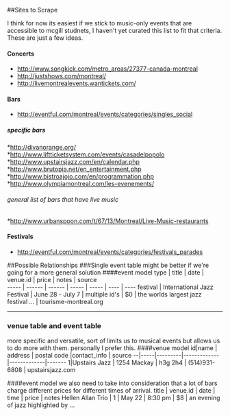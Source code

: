 ##Sites to Scrape

  I think for now its easiest if we stick to music-only events that are accessible to mcgill studnets,
  I haven't yet curated this list to fit that criteria. These are just a few ideas.

#### Concerts
* http://www.songkick.com/metro_areas/27377-canada-montreal
* http://justshows.com/montreal/
* http://livemontrealevents.wantickets.com/

#### Bars
* http://eventful.com/montreal/events/categories/singles_social

##### specific bars

*http://divanorange.org/
*http://www.liftticketsystem.com/events/casadelpopolo
*http://www.upstairsjazz.com/en/calendar.php
*http://www.brutopia.net/en_entertainment.php
*http://www.bistroajojo.com/en/programmation.php
*http://www.olympiamontreal.com/les-evenements/

###### general list of bars that have live music
*http://www.urbanspoon.com/t/67/13/Montreal/Live-Music-restaurants


#### Festivals
* http://eventful.com/montreal/events/categories/festivals_parades






##Possible Relationships
###Single event table
might be better if we're going for a more general solution 
####event model
 type |  title |  date  | venue.id | price | notes | source  
----- | ------ | ------ | ----- | ----- | ---- | ----
festival | International Jazz Festival | June 28 - July 7 | multiple id's | $0 | the worlds largest jazz festival ... | tourisme-montreal.org 

------

### venue table and event table
more specific and versatile, sort of limits us to musical events but allows us to do more with them. personally I prefer this. 
####venue model
id|name | address | postal code |contact_info | source
--|-----|---------|-------------|-------------|-------
1|Upstairs Jazz | 1254 Mackay | h3g 2h4 | (514)931-6808 | upstairsjazz.com

####event model
we also need to take into consideration that a lot of bars charge different prices for different times of arrival.
title | venue.id | date | time | price | notes
Hellen Allan Trio | 1 | May 22 | 8:30 pm | $8 | an evening of jazz highlighted by ...



